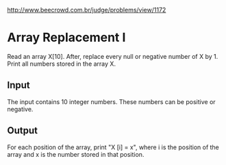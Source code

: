 http://www.beecrowd.com.br/judge/problems/view/1172

# Array Replacement I

Read an array X[10]. After, replace every null or negative number of X ​by 1.
Print all numbers stored in the array X.

## Input

The input contains 10 integer numbers. These numbers ​​can be positive or
negative.

## Output

For each position of the array, print "X [i] = x", where i is the position of
the array and x is the number stored in that position.

